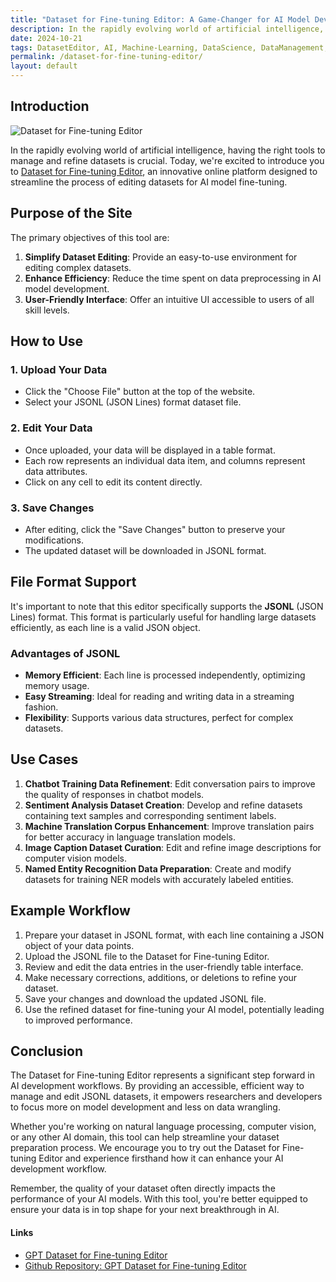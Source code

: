 ```yaml
---
title: "Dataset for Fine-tuning Editor: A Game-Changer for AI Model Development"
description: In the rapidly evolving world of artificial intelligence, having the right tools to manage and refine datasets is crucial. an innovative online platform designed to streamline the process of editing datasets for AI model fine-tuning.
date: 2024-10-21
tags: DatasetEditor, AI, Machine-Learning, DataScience, DataManagement, JSONL, Fine-tuning, Artificial-Intelligence, NLP, DataPreparation, ResearchTools, OpenSource, DataEditing
permalink: /dataset-for-fine-tuning-editor/
layout: default
---
```


## Introduction

<img src="{{site.assets}}{{ page.permalink }}finetuning.jpg" alt="Dataset for Fine-tuning Editor">

In the rapidly evolving world of artificial intelligence, having the right tools to manage and refine datasets is crucial. Today, we're excited to introduce you to [Dataset for Fine-tuning Editor](https://saramjh.github.io/datasetForFinetuningEditor/), an innovative online platform designed to streamline the process of editing datasets for AI model fine-tuning.

## Purpose of the Site

The primary objectives of this tool are:

1. **Simplify Dataset Editing**: Provide an easy-to-use environment for editing complex datasets.
2. **Enhance Efficiency**: Reduce the time spent on data preprocessing in AI model development.
3. **User-Friendly Interface**: Offer an intuitive UI accessible to users of all skill levels.

## How to Use

### 1. Upload Your Data

- Click the "Choose File" button at the top of the website.
- Select your JSONL (JSON Lines) format dataset file.

### 2. Edit Your Data

- Once uploaded, your data will be displayed in a table format.
- Each row represents an individual data item, and columns represent data attributes.
- Click on any cell to edit its content directly.

### 3. Save Changes

- After editing, click the "Save Changes" button to preserve your modifications.
- The updated dataset will be downloaded in JSONL format.

## File Format Support

It's important to note that this editor specifically supports the **JSONL** (JSON Lines) format. This format is particularly useful for handling large datasets efficiently, as each line is a valid JSON object.

### Advantages of JSONL

- **Memory Efficient**: Each line is processed independently, optimizing memory usage.
- **Easy Streaming**: Ideal for reading and writing data in a streaming fashion.
- **Flexibility**: Supports various data structures, perfect for complex datasets.

## Use Cases

1. **Chatbot Training Data Refinement**: Edit conversation pairs to improve the quality of responses in chatbot models.
1. **Sentiment Analysis Dataset Creation**: Develop and refine datasets containing text samples and corresponding sentiment labels.
1. **Machine Translation Corpus Enhancement**: Improve translation pairs for better accuracy in language translation models.
1. **Image Caption Dataset Curation**: Edit and refine image descriptions for computer vision models.
1. **Named Entity Recognition Data Preparation**: Create and modify datasets for training NER models with accurately labeled entities.

## Example Workflow

1. Prepare your dataset in JSONL format, with each line containing a JSON object of your data points.
2. Upload the JSONL file to the Dataset for Fine-tuning Editor.
3. Review and edit the data entries in the user-friendly table interface.
4. Make necessary corrections, additions, or deletions to refine your dataset.
5. Save your changes and download the updated JSONL file.
6. Use the refined dataset for fine-tuning your AI model, potentially leading to improved performance.

## Conclusion

The Dataset for Fine-tuning Editor represents a significant step forward in AI development workflows. By providing an accessible, efficient way to manage and edit JSONL datasets, it empowers researchers and developers to focus more on model development and less on data wrangling.

Whether you're working on natural language processing, computer vision, or any other AI domain, this tool can help streamline your dataset preparation process. We encourage you to try out the Dataset for Fine-tuning Editor and experience firsthand how it can enhance your AI development workflow.

Remember, the quality of your dataset often directly impacts the performance of your AI models. With this tool, you're better equipped to ensure your data is in top shape for your next breakthrough in AI.

#### Links

- [GPT Dataset for Fine-tuning Editor](https://saramjh.github.io/datasetForFinetuningEditor/)
- [Github Repository: GPT Dataset for Fine-tuning Editor](https://github.com/saramjh/datasetForFinetuningEditor/tree/main)
